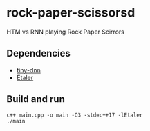 # rock-paper-scissorsd
HTM vs RNN playing Rock Paper Scirrors

## Dependencies
* [tiny-dnn](https://github.com/tiny-dnn/tiny-dnn)
* [Etaler](https://github.com/etaler/etaler)

## Build and run
```
c++ main.cpp -o main -O3 -std=c++17 -lEtaler
./main
```

